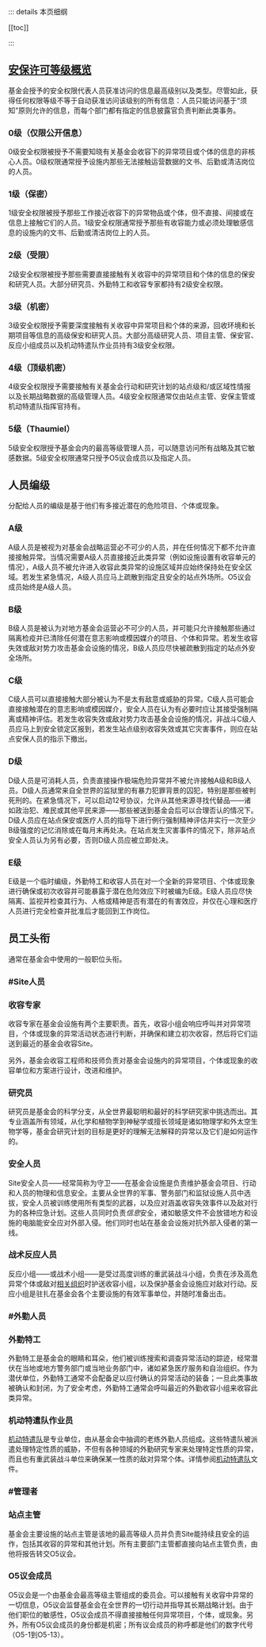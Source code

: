 ::: details 本页细纲

[[toc]]

:::

## [**安保许可等级概览**](https://scp-wiki-cn.wikidot.com/security-clearance-levels)

基金会授予的安全权限代表人员获准访问的信息最高级别以及类型。尽管如此，获得任何权限等级不等于自动获准访问该级别的所有信息：人员只能访问基于“须知”原则允许的信息，而每个部门都有指定的信息披露官负责判断此类事务。

### 0级（仅限公开信息）

0级安全权限被授予不需要知晓有关基金会收容下的异常项目或个体的信息的非核心人员。0级权限通常授予设施内那些无法接触运营数据的文书、后勤或清洁岗位的人员。

### 1级（保密）

1级安全权限被授予那些工作接近收容下的异常物品或个体，但不直接、间接或在信息上接触它们的人员。1级安全权限通常授予那些有收容能力或必须处理敏感信息的设施内的文书、后勤或清洁岗位上的人员。

### 2级（受限）

2级安全权限被授予那些需要直接接触有关收容中的异常项目和个体的信息的保安和研究人员。大部分研究员、外勤特工和收容专家都持有2级安全权限。

### 3级（机密）

3级安全权限授予需要深度接触有关收容中异常项目和个体的来源，回收环境和长期项目等信息的高级保安和研究人员。大部分高级研究人员、项目主管、保安官、反应小组成员以及机动特遣队作业员持有3级安全权限。

### 4级（顶级机密）

4级安全权限授予需要接触有关基金会行动和研究计划的站点级和/或区域性情报以及长期战略数据的高级管理人员。4级安全权限通常仅由站点主管、安保主管或机动特遣队指挥官持有。

### 5级（Thaumiel）

5级安全权限授予基金会内的最高等级管理人员，可以随意访问所有战略及其它敏感数据。5级安全权限通常只授予O5议会成员以及指定人员。

## 人员编级

分配给人员的编级是基于他们有多接近潜在的危险项目、个体或现象。

### A级

A级人员是被视为对基金会战略运营必不可少的人员，并在任何情况下都不允许直接接触异常。当情况需要A级人员直接接近此类异常（例如设施设置有收容单元的情况），A级人员不被允许进入收容此类异常的设施区域并应始终保持处在安全区域。若发生紧急情况，A级人员应马上疏散到指定且安全的站点外场所。O5议会成员始终是A级人员。

### B级

B级人员是被认为对地方基金会运营必不可少的人员，并可能只允许接触那些通过隔离检疫并已清除任何潜在意志影响或模因媒介的项目、个体和异常。若发生收容失效或敌对势力攻击基金会设施的情况，B级人员应尽快被疏散到指定的站点外安全场所。

### C级

C级人员可以直接接触大部分被认为不是太有敌意或威胁的异常。C级人员可能会直接接触潜在的意志影响或模因媒介，安全人员在认为有必要时应让其接受强制隔离或精神评估。若发生收容失效或敌对势力攻击基金会设施的情况，非战斗C级人员应马上到安全锁定区报到，若发生站点级别收容失效或其它灾害事件，则应在站点安保人员的指示下撤出。

### D级

D级人员是可消耗人员，负责直接操作极端危险异常并不被允许接触A级和B级人员。D级人员通常来自全世界的监狱里的有暴力犯罪背景的囚犯，特别是那些被判死刑的。在紧急情况下，可以启动12号协议，允许从其他来源寻找代替品——诸如政治犯、难民或其他平民来源——那些被送到基金会后可以合理否认的情况下。D级人员应在站点保安或医疗人员的指导下进行例行强制精神评估并实行一次至少B级强度的记忆消除或在每月末再处决。在站点发生灾害事件的情况下，除非站点安全人员认为另有必要，否则D级人员应被立即处决。

### E级

E级是一个临时编级，外勤特工和收容人员在对一个全新的异常项目、个体或现象进行确保或初次收容并可能暴露于潜在危险效应下时被编为E级。E级人员应尽快隔离、监视并检查其行为、人格或精神是否有潜在的有害效应，并仅在心理和医疗人员进行完全检查并批准后才能回到工作岗位。

## 员工头衔

通常在基金会中使用的一般职位头衔。

### #Site人员

### 收容专家

收容专家在基金会设施有两个主要职责。首先，收容小组会响应呼叫并对异常项目，个体或现象的异常活动状态进行判断，并确保和建立初次收容，然后将它们运送到最近的基金会收容Site。

另外，基金会收容工程师和技师负责对基金会设施内的异常项目，个体或现象的收容单位和方案进行设计，改进和维护。

### 研究员

研究员是基金会的科学分支，从全世界最聪明和最好的科学研究家中挑选而出。其专业涵盖所有领域，从化学和植物学到神秘学或擅长领域是诸如物理学和外太空生物学等，基金会研究计划的目标是更好的理解无法解释的异常以及它们是如何运作的。

### 安全人员

Site安全人员——经常简称为守卫——在基金会设施是负责维护基金会项目、行动和人员的物理和信息安全。主要从全世界的军事、警务部门和监狱设施人员中选拔，安全人员被训练使用所有类型的武器，以及应对涵盖收容失效事件以及敌对行为的各种应急计划。这些人员同时负责*信息*安全，诸如敏感文件不会放错地方和设施的电脑能安全应对外部入侵。他们同时也站在基金会设施对抗外部入侵者的第一线。

### 战术反应人员

反应小组——或战术小组——是受过高度训练的重武装战斗小组，负责在涉及高危异常个体或敌对[相关组织](https://scp-wiki-cn.wikidot.com/groups-of-interest)时护送收容小组，以及保护基金会设施应对敌对行动。反应小组是驻扎在基金会各个主要设施的有效军事单位，并随时准备出击。

### #外勤人员

### 外勤特工

外勤特工是基金会的眼睛和耳朵，他们被训练搜索和调查异常活动的踪迹，经常潜伏在当地或地方警务部门或当地业务部门中，诸如紧急医疗服务和自治组织。作为潜伏单位，外勤特工通常不会配备足以应付确认的异常活动的装备；一旦此类事故被确认和封闭，为了安全考虑，外勤特工通常会呼叫最近的外勤收容小组来收容此类异常。

### 机动特遣队作业员

[机动特遣队](./机动特遣队.md)是专业单位，由从基金会中抽调的老练外勤人员组成。这些特遣队被派遣处理特定性质的威胁，不但有各种领域的外勤研究专家来处理特定性质的异常，而且也有重武装战斗单位来确保某一性质的敌对异常个体。详情参阅[机动特遣队](./机动特遣队.md)文件。

### #管理者

### 站点主管

基金会主要设施的站点主管是该地的最高等级人员并负责Site能持续且安全的运作，包括其收容的异常和其他计划。所有主要部门主管都直接向站点主管负责，由他将报告转交O5议会。

### O5议会成员

O5议会是一个由基金会最高等级主管组成的委员会。可以接触有关收容中异常的一切信息，O5议会监督基金会在全世界的一切行动并指导其长期战略计划。由于他们职位的敏感性，O5议会成员不得直接接触任何异常项目，个体，或现象。另外，所有O5议会成员的身份都是机密；所有议会成员的称呼都是他们的数字代号（O5-1到O5-13）。